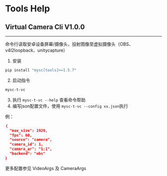 # Tools Help
## Virtual Camera Cli V1.0.0

---

命令行读取安卓设备屏幕/摄像头，投射图像至虚拟摄像头（OBS、v4l2loopback、unitycapture）

1. 安装

```bash
pip install "mysc[tools]>=1.5.7"
```

2. 启动指令
```bash
mysc-t-vc
```

3. 执行 ```mysc-t-vc --help``` 查看命令帮助
4. 编写json配置文件，使用 ```mysc-t-vc --config xx.json```执行

例：
```json
｛
  "max_size": 1920,
  "fps": 60,
  "source": "camera",
  "camera_id": 1,
  "camera_ar": "1:1",
  "backend": "obs"
｝
```
更多配置参见 VideoArgs 及 CameraArgs